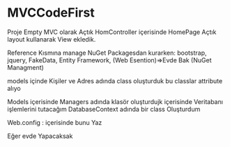 # MVCCodeFirst

Proje Empty MVC olarak Açtık
HomController içerisinde HomePage Açtık layout kullanarak View ekledik.


Reference Kısmına manage NuGet Packagesdan
kurarken:
bootstrap, jquery, FakeData, Entity Framework, (Web Esention)=>Evde Bak
(NuGet Managment) 


models içinde Kişiler ve Adres adında class oluşturduk bu classlar attribute alıyo

Models içerisinde Managers adında klasör oluşturdujk içerisinde Veritabanı
işlemlerini tutacağım DatabaseContext adında bir class Oluşturdum



Web.config : içerisinde bunu Yaz
  <configSections>
    <!-- For more information on Entity Framework configuration, visit http://go.microsoft.com/fwlink/?LinkID=237468 -->
    <section name="entityFramework" type="System.Data.Entity.Internal.ConfigFile.EntityFrameworkSection, EntityFramework, Version=6.0.0.0, Culture=neutral, PublicKeyToken=b77a5c561934e089" requirePermission="false" />
  </configSections>
	<connectionStrings>
		<add name="DatabaseContext" providerName="System.Data.SqlClient" connectionString="Server=Z29-9;Database=Bilgi;uid=sa;pwd=11072010"/>
	</connectionStrings>
		
Eğer evde Yapacaksak

<connectionStrings>
		<add name="DatabaseContext" providerName="System.Data.SqlClient" connectionString="Server=.;Database=Bilgi;Integrated security=true;/>
	</connectionStrings>
